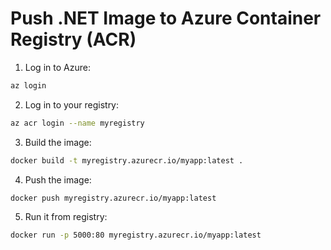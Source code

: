 # Push .NET Image to Azure Container Registry (ACR)

1. Log in to Azure:

```bash
az login
```

2. Log in to your registry:

```bash
az acr login --name myregistry
```

3. Build the image:

```bash
docker build -t myregistry.azurecr.io/myapp:latest .
```

4. Push the image:

```bash
docker push myregistry.azurecr.io/myapp:latest
```

5. Run it from registry:

```bash
docker run -p 5000:80 myregistry.azurecr.io/myapp:latest
```
